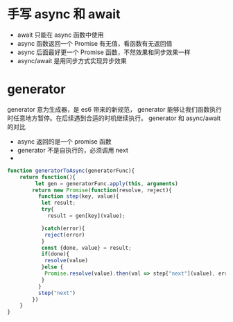 # 手写 async 和 await
- await 只能在 async 函数中使用
- async 函数返回一个 Promise 有无值，看函数有无返回值
- async 后面最好更一个 Promise 函数，不然效果和同步效果一样
- async/await 是用同步方式实现异步效果

# generator
generator 意为生成器，是 es6 带来的新规范， generator 能够让我们函数执行时任意地方暂停。在后续遇到合适的时机继续执行。
generator 和 async/await 的对比
- async 返回的是一个 promise 函数
- generator 不是自执行的，必须调用 next
- 

```javascript
function generatorToAsync(generatorFunc){
    return function(){
         let gen = generatorFunc.apply(this, arguments)
        return new Promise(function(resolve, reject){
          function step(key, value){
           let result;
           try{ 
             result = gen[key](value);

           }catch(error){
            reject(error)
           }
           const {done, value} = result;
           if(done){
            resolve(value)
           }else {
            Promise.resolve(value).then(val => step["next"](value), error => {reject(error)})
           }
          }
          step("next")
        })
    }
}
```
